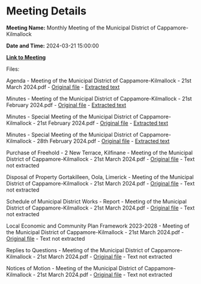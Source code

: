 # Meeting Details

**Meeting Name:** Monthly Meeting of the Municipal District of Cappamore-Kilmallock

**Date and Time:** 2024-03-21 15:00:00

**[Link to Meeting](https://www.limerick.ie/council/whats-on/monthly-meeting-of-the-municipal-district-of-cappamore-kilmallock-12)**

Files: 

Agenda - Meeting of the Municipal District of Cappamore-Kilmallock - 21st March 2024.pdf - [Original file](https://www.limerick.ie/sites/default/files/media/documents/2024-03/01-agenda-meeting-of-the-municipal-district-of-cappamore-kilmallock-21st-march-2024.pdf) - [Extracted text](./Agenda%20-%20Meeting%20of%20the%20Municipal%20District%20of%20Cappamore-Kilmallock%20-%2021st%20March%202024.md)

Minutes - Meeting of the Municipal District of Cappamore-Kilmallock - 21st February 2024.pdf - [Original file](https://www.limerick.ie/sites/default/files/media/documents/2024-03/02-minutes-meeting-of-the-municipal-district-of-cappamore-kilmallock-21st-february-2024.pdf) - [Extracted text](./Minutes%20-%20Meeting%20of%20the%20Municipal%20District%20of%20Cappamore-Kilmallock%20-%2021st%20February%202024.md)

Minutes - Special Meeting of the Municipal District of Cappamore-Kilmallock - 21st February 2024.pdf - [Original file](https://www.limerick.ie/sites/default/files/media/documents/2024-03/03-minutes-special-meeting-of-the-municipal-district-of-cappamore-kilmallock-21st-february-2024_0.pdf) - [Extracted text](./Minutes%20-%20Special%20Meeting%20of%20the%20Municipal%20District%20of%20Cappamore-Kilmallock%20-%2021st%20February%202024.md)

Minutes - Special Meeting of the Municipal District of Cappamore-Kilmallock - 28th February 2024.pdf - [Original file](https://www.limerick.ie/sites/default/files/media/documents/2024-03/04-minutes-special-meeting-of-the-municipal-district-of-cappamore-kilmallock-28th-february-2024.pdf) - [Extracted text](./Minutes%20-%20Special%20Meeting%20of%20the%20Municipal%20District%20of%20Cappamore-Kilmallock%20-%2028th%20February%202024.md)

Purchase of Freehold - 2 New Terrace, Kilfinane - Meeting of the Municipal District of Cappamore-Kilmallock - 21st March 2024.pdf - [Original file](https://www.limerick.ie/sites/default/files/media/documents/2024-03/05-purchase-of-freehold-2-new-terrace-kilfinane-meeting-of-the-municipal-district-of-cappamore-kilmallock-21st-march-2024.pdf) - Text not extracted

Disposal of Property Gortakilleen, Oola, Limerick - Meeting of the Municipal District of Cappamore-Kilmallock - 21st March 2024.pdf - [Original file](https://www.limerick.ie/sites/default/files/media/documents/2024-03/06-disposal-of-property-gortakilleen-oola-limerick-meeting-of-the-municipal-district-of-cappamore-kilmallock-21st-march-2024.pdf) - Text not extracted

Schedule of Municipal District Works - Report - Meeting of the Municipal District of Cappamore-Kilmallock - 21st March 2024.pdf - [Original file](https://www.limerick.ie/sites/default/files/media/documents/2024-03/07-schedule-of-municipal-district-works-report-meeting-of-the-municipal-district-of-cappamore-kilmallock-21st-march-2024.pdf) - Text not extracted

Local Economic and Community Plan Framework 2023-2028 - Meeting of the Municipal District of Cappamore-Kilmallock - 21st March 2024.pdf - [Original file](https://www.limerick.ie/sites/default/files/media/documents/2024-03/09-local-economic-and-community-plan-framework-2023-2028-meeting-of-the-municipal-district-of-cappamore-kilmallock-21st-march-2024.pdf) - Text not extracted

Replies to Questions - Meeting of the Municipal District of Cappamore-Kilmallock - 21st March 2024.pdf - [Original file](https://www.limerick.ie/sites/default/files/media/documents/2024-03/11-replies-to-questions-meeting-of-the-municipal-district-of-cappamore-kilmallock-21st-march-2024.pdf) - Text not extracted

Notices of Motion - Meeting of the Municipal District of Cappamore-Kilmallock - 21st March 2024.pdf - [Original file](https://www.limerick.ie/sites/default/files/media/documents/2024-03/notices-of-motion-meeting-of-the-municipal-district-of-cappamore-kilmallock-21st-march-2024.pdf) - Text not extracted

